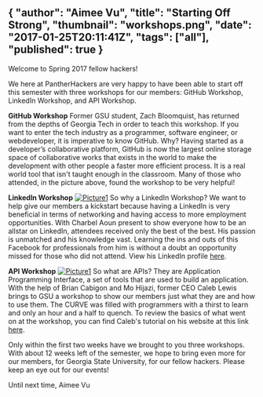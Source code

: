 {
  "author": "Aimee Vu",
  "title": "Starting Off Strong",
  "thumbnail": "workshops.png",
  "date": "2017-01-25T20:11:41Z",
  "tags": ["all"],
  "published": true
}
---
Welcome to Spring 2017 fellow hackers!

We here at PantherHackers are very happy to have been able to start off this semester with three workshops for our members: GitHub Workshop, LinkedIn Workshop, and API Workshop.

**GitHub Workshop**
Former GSU student, Zach Bloomquist, has returned from the depths of Georgia Tech in order to teach this workshop. If you want to enter the tech industry as a programmer, software engineer, or webdeveloper, it is imperative to know GitHub. Why? Having started as a developer’s collaborative platform, GitHub is now the largest online storage space of collaborative works that exists in the world to make the development with other people a faster more efficient process. It is a real world tool that isn't taught enough in the classroom. Many of those who attended, in the picture above, found the workshop to be very helpful!

**LinkedIn Workshop**
[![Picture1](http://pantherhackers.com/wp-content/uploads/2017/01/Picture1-300x169.jpg)](http://pantherhackers.com/wp-content/uploads/2017/01/Picture1.jpg)
So why a LinkedIn Workshop? We want to help give our members a kickstart because having a LinkedIn is very beneficial in terms of networking and having access to more employment opportunities. With Charbel Aoun present to show everyone how to be an allstar on LinkedIn, attendees received only the best of the best. His passion is unmatched and his knowledge vast. Learning the ins and outs of this Facebook for professionals from him is without a doubt an opportunity missed for those who did not attend. View his LinkedIn profile [here](https://www.linkedin.com/in/chrblaoun1).

**API Workshop**
[![Picture1](http://pantherhackers.com/wp-content/uploads/2017/01/Picture1-1-300x200.jpg)](http://pantherhackers.com/wp-content/uploads/2017/01/Picture1-1.jpg)
So what are APIs? They are Application Programming Interface, a set of tools that are used to build an application. With the help of Brian Cabigon and Mo Hijazi, former CEO Caleb Lewis brings to GSU a workshop to show our members just what they are and how to use them. The CURVE was filled with programmers with a thirst to learn and only an hour and a half to quench. To review the basics of what went on at the workshop, you can find Caleb's tutorial on his website at this link [here](http://blog.caleblewis.me/apis/).

Only within the first two weeks have we brought to you three workshops. With about 12 weeks left of the semester, we hope to bring even more for our members, for Georgia State University, for our fellow hackers. Please keep an eye out for our events!

Until next time,
Aimee Vu

